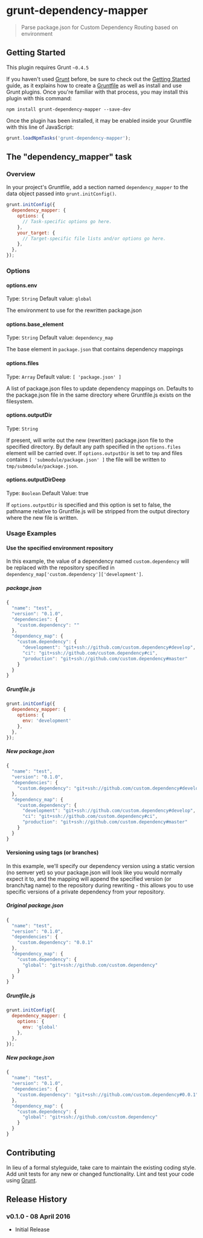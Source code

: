 # grunt-dependency-mapper

> Parse package.json for Custom Dependency Routing based on environment

## Getting Started
This plugin requires Grunt `~0.4.5`

If you haven't used [Grunt](http://gruntjs.com/) before, be sure to check out the [Getting Started](http://gruntjs.com/getting-started) guide, as it explains how to create a [Gruntfile](http://gruntjs.com/sample-gruntfile) as well as install and use Grunt plugins. Once you're familiar with that process, you may install this plugin with this command:

```shell
npm install grunt-dependency-mapper --save-dev
```

Once the plugin has been installed, it may be enabled inside your Gruntfile with this line of JavaScript:

```js
grunt.loadNpmTasks('grunt-dependency-mapper');
```

## The "dependency_mapper" task

### Overview
In your project's Gruntfile, add a section named `dependency_mapper` to the data object passed into `grunt.initConfig()`.

```js
grunt.initConfig({
  dependency_mapper: {
    options: {
      // Task-specific options go here.
    },
    your_target: {
      // Target-specific file lists and/or options go here.
    },
  },
});
```

### Options

#### options.env
Type: `String`
Default value: `global`

The environment to use for the rewritten package.json

#### options.base_element
Type: `String`
Default value: `dependency_map`

The base element in `package.json` that contains dependency mappings

#### options.files
Type: `Array`
Default value: `[ 'package.json' ]`

A list of package.json files to update dependency mappings on. Defaults to the package.json file in the same directory 
where Gruntfile.js exists on the filesystem.

#### options.outputDir
Type: `String`

If present, will write out the new (rewritten) package.json file to the specified directory. By default any path specified
in the `options.files` element will be carried over. If `options.outputDir` is set to `tmp` and files contains `[ 'submodule/package.json' ]`
the file will be written to `tmp/submodule/package.json`.

#### options.outputDirDeep
Type: `Boolean`
Default Value: true

If `options.outputDir` is specified and this option is set to false, the pathname relative to Gruntfile.js will be stripped
from the output directory where the new file is written. 

### Usage Examples

#### Use the specified environment repository

In this example, the value of a dependency named `custom.dependency` will be replaced with the repository specified in
`dependency_map['custom.dependency']['development']`.

##### package.json
```js
{
  "name": "test",
  "version": "0.1.0",
  "dependencies": {
    "custom.dependency": ""
  },
  "dependency_map": {
    "custom.dependency": {
      "development": "git+ssh://github.com/custom.dependency#develop",
      "ci": "git+ssh://github.com/custom.dependency#ci",
      "production": "git+ssh://github.com/custom.dependency#master"
    }
  }
}
```

##### Gruntfile.js
```js
grunt.initConfig({
  dependency_mapper: {
    options: {
      env: 'development'
    },
  },
});
```

##### New package.json
```js
{
  "name": "test",
  "version": "0.1.0",
  "dependencies": {
    "custom.dependency": "git+ssh://github.com/custom.dependency#develop"
  },
  "dependency_map": {
    "custom.dependency": {
      "development": "git+ssh://github.com/custom.dependency#develop",
      "ci": "git+ssh://github.com/custom.dependency#ci",
      "production": "git+ssh://github.com/custom.dependency#master"
    }
  }
}
```

#### Versioning using tags (or branches)

In this example, we'll specify our dependency version using a static version (no semver yet) so your package.json will 
look like you would normally expect it to, and the mapping will append the specified version (or branch/tag name) to the 
repository during rewriting - this allows you to use specific versions of a private dependency from your repository.

##### Original package.json
```js
{
  "name": "test",
  "version": "0.1.0",
  "dependencies": {
    "custom.dependency": "0.0.1"
  },
  "dependency_map": {
    "custom.dependency": {
      "global": "git+ssh://github.com/custom.dependency"
    }
  }
}
```

##### Gruntfile.js
```js
grunt.initConfig({
  dependency_mapper: {
    options: {
      env: 'global'
    },
  },
});
```

##### New package.json
```js
{
  "name": "test",
  "version": "0.1.0",
  "dependencies": {
    "custom.dependency": "git+ssh://github.com/custom.dependency#0.0.1"
  },
  "dependency_map": {
    "custom.dependency": {
      "global": "git+ssh://github.com/custom.dependency"
    }
  }
}
```

## Contributing
In lieu of a formal styleguide, take care to maintain the existing coding style. Add unit tests for any new or changed functionality. Lint and test your code using [Grunt](http://gruntjs.com/).

## Release History

### v0.1.0 - 08 April 2016

* Initial Release